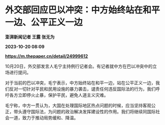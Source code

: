 # 外交部回应巴以冲突：中方始终站在和平一边、公平正义一边
**澎湃新闻记者 王露 张无为**

**2023-10-20 08:09**

**https://m.thepaper.cn/detail/24999612**

10月20日，外交部发言人毛宁主持例行记者会。有记者就中方在巴以冲突中的立场进行提问。

对于当前的巴以冲突，毛宁表示，中方始终站在和平一边，站在公平正义一边，我们反对一切针对平民和民用设施的暴力袭击，谴责任何违反国际法的行为，我们呼吁各方立即停火止暴，保护平民，避免人道主义灾难。

毛宁称，中方一贯认为，大国在处理国际地区热点问题的时候，应当坚持客观公正，带头遵守国际法，为问题的政治解决发挥建设性的作用。我们将继续同国际社会一道，致力于推动局势缓和、降温。